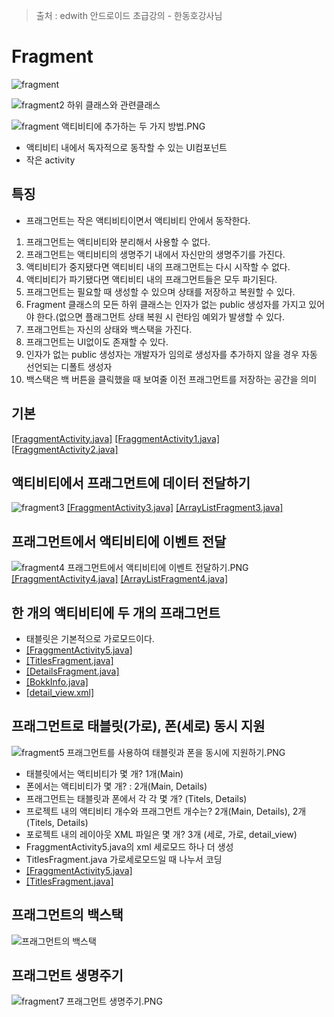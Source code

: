 > 출처 : edwith 안드로이드 초급강의 - 한동호강사님

# Fragment
![fragment](https://github.com/HaeSeongPark/TIL/blob/master/img/android/fragment.PNG)

![fragment2 하위 클래스와 관련클래스](https://github.com/HaeSeongPark/TIL/blob/master/img/android/fragment2.PNG)

![fragment 액티비티에 추가하는 두 가지 방법.PNG](https://github.com/HaeSeongPark/TIL/blob/master/img/android/fragment%20%EC%95%A1%ED%8B%B0%EB%B9%84%ED%8B%B0%EC%97%90%20%EC%B6%94%EA%B0%80%ED%95%98%EB%8A%94%20%EB%91%90%20%EA%B0%80%EC%A7%80%20%EB%B0%A9%EB%B2%95.PNG)

* 액티비티 내에서 독자적으로 동작할 수 있는 UI컴포넌트
* 작은 activity
## 특징
* 프래그먼트는 작은 액티비티이면서 액티비티 안에서 동작한다.
1. 프래그먼트는 액티비티와 분리해서 사용할 수 없다.
2. 프래그먼트는 액티비티의 생명주기 내에서 자신만의 생명주기를 가진다.
3. 액티비티가 중지됐다면 액티비티 내의 프래그먼트는 다시 시작할 수 없다.
4. 액티비티가 파기됐다면 액티비티 내의 프래그먼트들은 모두 파기된다.
5. 프래그먼트는 필요할 때 생성할 수 있으며 상태를 저장하고 복원할 수 있다.
6. Fragment 클래스의 모든 하위 클래스는 인자가 없는 public 생성자를 가지고 있어야 한다.(없으면 플래그먼트 상태 복원 시 런타임 예외가 발생할 수 있다.
7. 프래그먼트는 자신의 상태와 백스택을 가진다.
8. 프래그먼트는 UI없이도 존재할 수 있다.
9. 인자가 없는 public 생성자는 개발자가 임의로 생성자를 추가하지 않을 경우 자동 선언되는 디폴트 생성자
10. 백스택은 백 버튼을 클릭했을 때 보여줄 이전 프래그먼트를 저장하는 공간을 의미 

## 기본
[[FraggmentActivity.java]](https://github.com/HaeSeongPark/TIL/blob/master/android/TouchEvent/app/src/main/java/com/rhino/study/touchevent/FragmentActivity.java)
[[FraggmentActivity1.java]](https://github.com/HaeSeongPark/TIL/blob/master/android/TouchEvent/app/src/main/java/com/rhino/study/touchevent/FragmentActivity1.java)
[[FraggmentActivity2.java]](https://github.com/HaeSeongPark/TIL/blob/master/android/TouchEvent/app/src/main/java/com/rhino/study/touchevent/FragmentActivity2.java)

## 액티비티에서 프래그먼트에 데이터 전달하기
![fragment3](https://github.com/HaeSeongPark/TIL/blob/master/img/android/fragment3%20%EC%95%A1%ED%8B%B0%EB%B9%84%ED%8B%B0%EC%97%90%EC%84%9C%20%ED%94%84%EB%9E%98%EA%B7%B8%EB%A8%BC%ED%8A%B8%EC%97%90%20%EB%8D%B0%EC%9D%B4%ED%84%B0%20%EC%A0%84%EB%8B%AC.PNG)
[[FraggmentActivity3.java]](https://github.com/HaeSeongPark/TIL/blob/master/android/TouchEvent/app/src/main/java/com/rhino/study/touchevent/FragmentActivity3.java)
[[ArrayListFragment3.java]](https://github.com/HaeSeongPark/TIL/blob/master/android/TouchEvent/app/src/main/java/com/rhino/study/touchevent/ArrayListFragment3.java)
## 프래그먼트에서 액티비티에 이벤트 전달
![fragment4 프래그먼트에서 액티비티에 이벤트 전달하기.PNG](https://github.com/HaeSeongPark/TIL/blob/master/img/android/fragment4%20%ED%94%84%EB%9E%98%EA%B7%B8%EB%A8%BC%ED%8A%B8%EC%97%90%EC%84%9C%20%EC%95%A1%ED%8B%B0%EB%B9%84%ED%8B%B0%EC%97%90%20%EC%9D%B4%EB%B2%A4%ED%8A%B8%20%EC%A0%84%EB%8B%AC%ED%95%98%EA%B8%B0.PNG)
[[FraggmentActivity4.java]](https://github.com/HaeSeongPark/TIL/blob/master/android/TouchEvent/app/src/main/java/com/rhino/study/touchevent/FragmentActivity4.java)
[[ArrayListFragment4.java]](https://github.com/HaeSeongPark/TIL/blob/master/android/TouchEvent/app/src/main/java/com/rhino/study/touchevent/ArrayListFragment4.java)

## 한 개의 액티비티에 두 개의 프래그먼트
* 태블릿은 기본적으로 가로모드이다.
* [[FraggmentActivity5.java]](https://github.com/HaeSeongPark/TIL/blob/master/android/TouchEvent/app/src/main/java/com/rhino/study/touchevent/FragmentActivity5.java)
* [[TitlesFragment.java]](https://github.com/HaeSeongPark/TIL/blob/master/android/TouchEvent/app/src/main/java/com/rhino/study/touchevent/TitlesFragment.java)
* [[DetailsFragment.java]](https://github.com/HaeSeongPark/TIL/blob/master/android/TouchEvent/app/src/main/java/com/rhino/study/touchevent/DetailsFragment.java)
* [[BokkInfo.java]](https://github.com/HaeSeongPark/TIL/blob/master/android/TouchEvent/app/src/main/java/com/rhino/study/touchevent/BookInfo.java)
* [[detail_view.xml]]()

## 프래그먼트로 태블릿(가로), 폰(세로) 동시 지원
![fragment5 프래그먼트를 사용하여 태블릿과 폰을 동시에 지원하기.PNG](https://github.com/HaeSeongPark/TIL/blob/master/img/android/fragment5%20%ED%94%84%EB%9E%98%EA%B7%B8%EB%A8%BC%ED%8A%B8%EB%A5%BC%20%EC%82%AC%EC%9A%A9%ED%95%98%EC%97%AC%20%ED%83%9C%EB%B8%94%EB%A6%BF%EA%B3%BC%20%ED%8F%B0%EC%9D%84%20%EB%8F%99%EC%8B%9C%EC%97%90%20%EC%A7%80%EC%9B%90%ED%95%98%EA%B8%B0.PNG)
* 태블릿에서는 액티비티가 몇 개? 1개(Main)
* 폰에서는 액티비티가 몇 개? : 2개(Main, Details)
* 프래그먼트는 태블릿과 폰에서 각 각 몇 개? (Titels, Details)
* 프로젝트 내의 액티비티 개수와 프래그먼트 개수는? 2개(Main, Details), 2개(Titels, Details)
* 포로젝트 내의 레이아웃 XML 파일은 몇 개? 3개 (세로, 가로, detail_view)
* FraggmentActivity5.java의 xml 세로모드 하나 더 생성
* TitlesFragment.java 가로세로모드일 때 나누서 코딩
* [[FraggmentActivity5.java]](https://github.com/HaeSeongPark/TIL/blob/master/android/TouchEvent/app/src/main/java/com/rhino/study/touchevent/FragmentActivity5.java)
* [[TitlesFragment.java]](https://github.com/HaeSeongPark/TIL/blob/master/android/TouchEvent/app/src/main/java/com/rhino/study/touchevent/TitlesFragment.java)


## 프래그먼트의 백스택
![프래그먼트의 백스택](https://github.com/HaeSeongPark/TIL/blob/master/img/android/fragment6%20%EB%B0%B1%EC%8A%A4%ED%83%9D.PNG)

## 프래그먼트 생명주기
![fragment7 프래그먼트 생명주기.PNG](https://github.com/HaeSeongPark/TIL/blob/master/img/android/fragment7%20%ED%94%84%EB%9E%98%EA%B7%B8%EB%A8%BC%ED%8A%B8%20%EC%83%9D%EB%AA%85%EC%A3%BC%EA%B8%B0.PNG)


